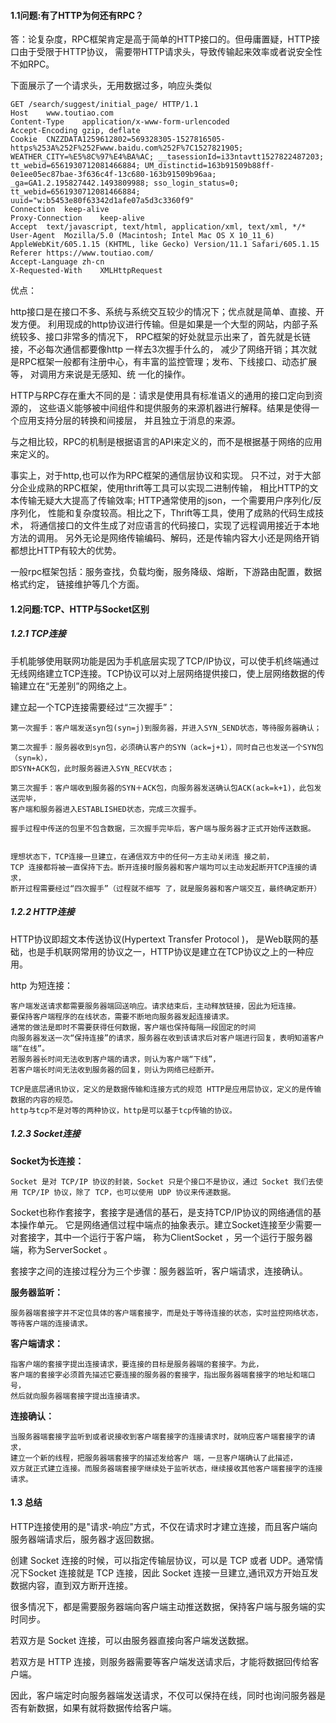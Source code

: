 #### 1.1问题:有了HTTP为何还有RPC？
答：论复杂度，RPC框架肯定是高于简单的HTTP接口的。但毋庸置疑，HTTP接口由于受限于HTTP协议，
需要带HTTP请求头，导致传输起来效率或者说安全性不如RPC。
  
 下面展示了一个请求头，无用数据过多，响应头类似
 ```cassandraql
GET /search/suggest/initial_page/ HTTP/1.1
Host    www.toutiao.com
Content-Type    application/x-www-form-urlencoded
Accept-Encoding gzip, deflate
Cookie  CNZZDATA1259612802=569328305-1527816505-https%253A%252F%252Fwww.baidu.com%252F%7C1527821905; WEATHER_CITY=%E5%8C%97%E4%BA%AC; __tasessionId=i33ntavtt1527822487203; tt_webid=6561930712081466884; UM_distinctid=163b91509b88ff-0e1ee05ec87bae-3f636c4f-13c680-163b91509b96aa; _ga=GA1.2.195827442.1493809988; sso_login_status=0; tt_webid=6561930712081466884; uuid="w:b5453e80f63342d1afe07a5d3c3360f9"
Connection  keep-alive
Proxy-Connection    keep-alive
Accept  text/javascript, text/html, application/xml, text/xml, */*
User-Agent  Mozilla/5.0 (Macintosh; Intel Mac OS X 10_11_6) AppleWebKit/605.1.15 (KHTML, like Gecko) Version/11.1 Safari/605.1.15
Referer https://www.toutiao.com/
Accept-Language zh-cn
X-Requested-With    XMLHttpRequest
``` 

优点：

http接口是在接口不多、系统与系统交互较少的情况下；优点就是简单、直接、开发方便。
利用现成的http协议进行传输。但是如果是一个大型的网站，内部子系统较多、接口非常多的情况下，
RPC框架的好处就显示出来了，首先就是长链接，不必每次通信都要像http 一样去3次握手什么的，
减少了网络开销；其次就是RPC框架一般都有注册中心，有丰富的监控管理；发布、下线接口、动态扩展等，
对调用方来说是无感知、统 一化的操作。

HTTP与RPC存在重大不同的是：请求是使用具有标准语义的通用的接口定向到资源的，
这些语义能够被中间组件和提供服务的来源机器进行解释。结果是使得一个应用支持分层的转换和间接层，
并且独立于消息的来源。

与之相比较，RPC的机制是根据语言的API来定义的，而不是根据基于网络的应用来定义的。

事实上，对于http,也可以作为RPC框架的通信层协议和实现。 
只不过，对于大部分企业成熟的RPC框架，使用thrift等工具可以实现二进制传输，
相比HTTP的文本传输无疑大大提高了传输效率; HTTP通常使用的json，一个需要用户序列化/反序列化，
性能和复杂度较高。相比之下，Thrift等工具，使用了成熟的代码生成技术，
将通信接口的文件生成了对应语言的代码接口，实现了远程调用接近于本地方法的调用。
另外无论是网络传输编码、解码，还是传输内容大小还是网络开销都想比HTTP有较大的优势。

一般rpc框架包括：服务查找，负载均衡，服务降级、熔断，下游路由配置，数据格式约定，
链接维护等几个方面。

#### 1.2问题:TCP、HTTP与Socket区别
##### 1.2.1 TCP连接
手机能够使用联网功能是因为手机底层实现了TCP/IP协议，可以使手机终端通过无线网络建立TCP连接。TCP协议可以对上层网络提供接口，使上层网络数据的传输建立在“无差别”的网络之上。

建立起一个TCP连接需要经过“三次握手”：
```cassandraql
第一次握手：客户端发送syn包(syn=j)到服务器，并进入SYN_SEND状态，等待服务器确认；

第二次握手：服务器收到syn包，必须确认客户的SYN（ack=j+1），同时自己也发送一个SYN包（syn=k），
即SYN+ACK包，此时服务器进入SYN_RECV状态；

第三次握手：客户端收到服务器的SYN＋ACK包，向服务器发送确认包ACK(ack=k+1)，此包发送完毕，
客户端和服务器进入ESTABLISHED状态，完成三次握手。

握手过程中传送的包里不包含数据，三次握手完毕后，客户端与服务器才正式开始传送数据。


理想状态下，TCP连接一旦建立，在通信双方中的任何一方主动关闭连 接之前，
TCP 连接都将被一直保持下去。断开连接时服务器和客户端均可以主动发起断开TCP连接的请求，
断开过程需要经过“四次握手”（过程就不细写 了，就是服务器和客户端交互，最终确定断开）
```

##### 1.2.2 HTTP连接
HTTP协议即超文本传送协议(Hypertext Transfer Protocol )，
是Web联网的基础，也是手机联网常用的协议之一，HTTP协议是建立在TCP协议之上的一种应用。

http 为短连接：
```cassandraql
客户端发送请求都需要服务器端回送响应。请求结束后，主动释放链接，因此为短连接。
要保持客户端程序的在线状态，需要不断地向服务器发起连接请求。
通常的做法是即时不需要获得任何数据，客户端也保持每隔一段固定的时间
向服务器发送一次“保持连接”的请求，服务器在收到该请求后对客户端进行回复，表明知道客户端“在线”。
若服务器长时间无法收到客户端的请求，则认为客户端“下线”，
若客户端长时间无法收到服务器的回复，则认为网络已经断开。

TCP是底层通讯协议，定义的是数据传输和连接方式的规范 HTTP是应用层协议，定义的是传输数据的内容的规范。
http与tcp不是对等的两种协议，http是可以基于tcp传输的协议。
```

##### 1.2.3 Socket连接
**Socket为长连接：**
```
Socket 是对 TCP/IP 协议的封装，Socket 只是个接口不是协议，通过 Socket 我们去使用 TCP/IP 协议，除了 TCP，也可以使用 UDP 协议来传递数据。
```

Socket也称作套接字，套接字是通信的基石，是支持TCP/IP协议的网络通信的基本操作单元。
它是网络通信过程中端点的抽象表示。建立Socket连接至少需要一对套接字，其中一个运行于客户端，
称为ClientSocket ，另一个运行于服务器端，称为ServerSocket 。

套接字之间的连接过程分为三个步骤：服务器监听，客户端请求，连接确认。

**服务器监听：**
```
服务器端套接字并不定位具体的客户端套接字，而是处于等待连接的状态，实时监控网络状态，等待客户端的连接请求。
```

**客户端请求：**
```
指客户端的套接字提出连接请求，要连接的目标是服务器端的套接字。为此，
客户端的套接字必须首先描述它要连接的服务器的套接字，指出服务器端套接字的地址和端口号，
然后就向服务器端套接字提出连接请求。
```

**连接确认：**
```
当服务器端套接字监听到或者说接收到客户端套接字的连接请求时，就响应客户端套接字的请求，
建立一个新的线程，把服务器端套接字的描述发给客户 端，一旦客户端确认了此描述，
双方就正式建立连接。而服务器端套接字继续处于监听状态，继续接收其他客户端套接字的连接请求。
```

#### 1.3 总结
HTTP连接使用的是"请求-响应"方式，不仅在请求时才建立连接，而且客户端向服务器端请求后，服务器才返回数据。

创建 Socket 连接的时候，可以指定传输层协议，可以是 TCP 或者 UDP。通常情况下Socket 连接就是 TCP 连接，因此 Socket 连接一旦建立,通讯双方开始互发数据内容，直到双方断开连接。

很多情况下，都是需要服务器端向客户端主动推送数据，保持客户端与服务端的实时同步。

若双方是 Socket 连接，可以由服务器直接向客户端发送数据。

若双方是 HTTP 连接，则服务器需要等客户端发送请求后，才能将数据回传给客户端。

因此，客户端定时向服务器端发送请求，不仅可以保持在线，同时也询问服务器是否有新数据，如果有就将数据传给客户端。